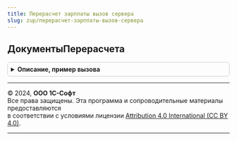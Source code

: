 ```yaml
---
title: Перерасчет зарплаты вызов сервера
slug: zup/перерасчет-зарплаты-вызов-сервера
---
```



## ДокументыПерерасчета
<details style="margin: 1em 0; padding: 0.5em; border: 1px solid #ccc; border-radius: 6px;">

<summary style="font-weight: bold; cursor: pointer;">Описание, пример вызова</summary>

```bsl

// Возвращает структуру, содержащую месяц открытого периода и список документов
// начисления зарплаты в режиме доначисления.
//
// Параметры:
//		Организация		- СправочникСсылка.Организации
//		МесяцНачисления	- Дата
//
// Возвращаемое значение:
//		Структура:
//			* МесяцНачисления	- Дата
//			* Документы			- Массив
//
Функция ДокументыПерерасчета(Организация, МесяцНачисления, Отбор = Неопределено) Экспорт
```

Пример вызова
```bsl
Результат = ПерерасчетЗарплатыВызовСервера.ДокументыПерерасчета(Организация, МесяцНачисления, Отбор);
```
</details>

---

© 2024, **ООО 1С-Софт**  
Все права защищены. Эта программа и сопроводительные материалы предоставляются  
в соответствии с условиями лицензии [Attribution 4.0 International (CC BY 4.0)](https://creativecommons.org/licenses/by/4.0/legalcode).

---
